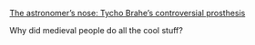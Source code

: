 [The astronomer’s nose: Tycho Brahe’s controversial prosthesis](https://www.entandaudiologynews.com/features/ent-features/post/the-astronomer-s-nose-tycho-brahe-s-controversial-prosthesis)

Why did medieval people do all the cool stuff?